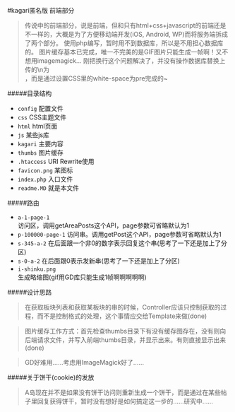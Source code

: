 #kagari匿名版 前端部分

>传说中的前端部分，说是前端，但和只有html+css+javascript的前端还是不一样的，大概是为了方便移动端开发(iOS, Android, WP)而将服务端拆成了两个部分。
>使用php编写，暂时用不到数据库，所以是不用担心数据库的。
>图片缓存基本已完成，唯一不完美的是GIF图片只能生成一帧啊！又不想用imagemagick... 
>刚把换行这个问题解决了，并没有操作数据库替换上传的\n为<br />，而是通过设置CSS里的white-space为pre完成的~   


#####目录结构

* `config` 配置文件 
* `css` CSS主题文件
* `html` html页面
* `js` 某些js库
* `kagari` 主要内容
* `thumbs` 图片缓存
* `.htaccess` URI Rewrite使用
* `favicon.png` 某图标
* `index.php` 入口文件
* `readme.MD` 就是本文件

#####路由    

* `a-1-page-1`    
访问区，调用getAreaPosts这个API，page参数可省略默认为1
* `p-100000-page-1`
访问串。调用getPost这个API，page参数可省略默认为1
* `s-345-a-2`
在后面跟一个非0的数字表示回复这个串(思考了一下还是加上了分区)     
* `s-0-a-2`
在后面跟0表示发新串(思考了一下还是加上了分区)    
* `i-shinku.png`    
生成略缩图(gif用GD库只能生成1帧啊啊啊啊啊)    

#####设计思路

>在获取板块列表和获取某板块的串的时候，Controller应该只控制获取的过程，而不是控制格式的处理，这个事情应交给Template来做(done)

>图片缓存工作方式：首先检查thumbs目录下有没有缓存图存在，没有则向后端请求文件，并写入前端thumbs目录，并显示出来。有则直接显示出来(done)

>GD好难用……考虑用ImageMagick好了……

#####关于饼干(cookie)的发放

>A岛现在并不是如果没有饼干访问则重新生成一个饼干，而是通过在某些帖子里回复获得饼干，暂时没有想好是如何搞定这一步的……研究中……